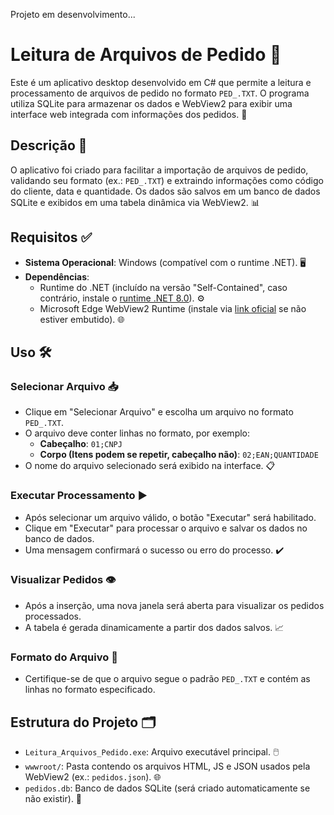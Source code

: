 Projeto em desenvolvimento...
# Leitura de Arquivos de Pedido 📂

Este é um aplicativo desktop desenvolvido em C# que permite a leitura e processamento de arquivos de pedido no formato `PED_.TXT`. O programa utiliza SQLite para armazenar os dados e WebView2 para exibir uma interface web integrada com informações dos pedidos. 🚀

## Descrição 📝

O aplicativo foi criado para facilitar a importação de arquivos de pedido, validando seu formato (ex.: `PED_.TXT`) e extraindo informações como código do cliente, data e quantidade. Os dados são salvos em um banco de dados SQLite e exibidos em uma tabela dinâmica via WebView2. 📊

## Requisitos ✅

- **Sistema Operacional**: Windows (compatível com o runtime .NET). 🖥️
- **Dependências**:  
  - Runtime do .NET (incluído na versão "Self-Contained", caso contrário, instale o [runtime .NET 8.0](https://dotnet.microsoft.com/download/dotnet/8.0)). ⚙️  
  - Microsoft Edge WebView2 Runtime (instale via [link oficial](https://developer.microsoft.com/en-us/microsoft-edge/webview2/) se não estiver embutido). 🌐  

## Uso 🛠️

### Selecionar Arquivo 📥
- Clique em "Selecionar Arquivo" e escolha um arquivo no formato `PED_.TXT`.  
- O arquivo deve conter linhas no formato, por exemplo:  
  - **Cabeçalho**: `01;CNPJ`  
  - **Corpo (Itens podem se repetir, cabeçalho não)**: `02;EAN;QUANTIDADE`  
- O nome do arquivo selecionado será exibido na interface. 📋

### Executar Processamento ▶️
- Após selecionar um arquivo válido, o botão "Executar" será habilitado.  
- Clique em "Executar" para processar o arquivo e salvar os dados no banco de dados.  
- Uma mensagem confirmará o sucesso ou erro do processo. ✔️

### Visualizar Pedidos 👁️
- Após a inserção, uma nova janela será aberta para visualizar os pedidos processados.  
- A tabela é gerada dinamicamente a partir dos dados salvos. 📈

### Formato do Arquivo 📑
- Certifique-se de que o arquivo segue o padrão `PED_.TXT` e contém as linhas no formato especificado.

## Estrutura do Projeto 🗂️
- `Leitura_Arquivos_Pedido.exe`: Arquivo executável principal. 🖱️  
- `wwwroot/`: Pasta contendo os arquivos HTML, JS e JSON usados pela WebView2 (ex.: `pedidos.json`). 🌐  
- `pedidos.db`: Banco de dados SQLite (será criado automaticamente se não existir). 💾
